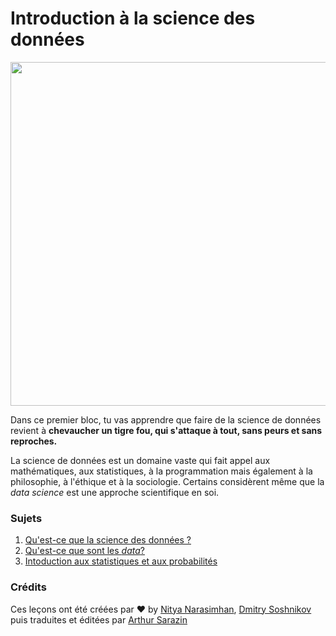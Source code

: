 # Introduction à la science des données

<img src="https://github.com/ArthurSrz/La-Data-Science-Pour-Les-Nuls/raw/main/images/data-scientist.png" width="550">

Dans ce premier bloc, tu vas apprendre que faire de la science de données revient à **chevaucher un tigre fou, qui s'attaque à tout, sans peurs et sans reproches.** 

La science de données est un domaine vaste qui fait appel aux mathématiques, aux statistiques, à la programmation mais également à la philosophie, à l'éthique et à la sociologie. Certains considèrent même que la _data science_ est une approche scientifique en soi. 
  

### Sujets

1. [Qu'est-ce que la science des données ?](01-preface/README.md)
2. [Qu'est-ce que sont les _data_?](02-data-dans-les-doigts/README.md)
3. [Intoduction aux statistiques et aux probabilités](04-stats-and-probability/README.md)

### Crédits

Ces leçons ont été créées par ❤️ by [Nitya Narasimhan](https://twitter.com/nitya), [Dmitry Soshnikov](https://twitter.com/shwars) puis traduites et éditées par [Arthur Sarazin](@SrzArthur)
